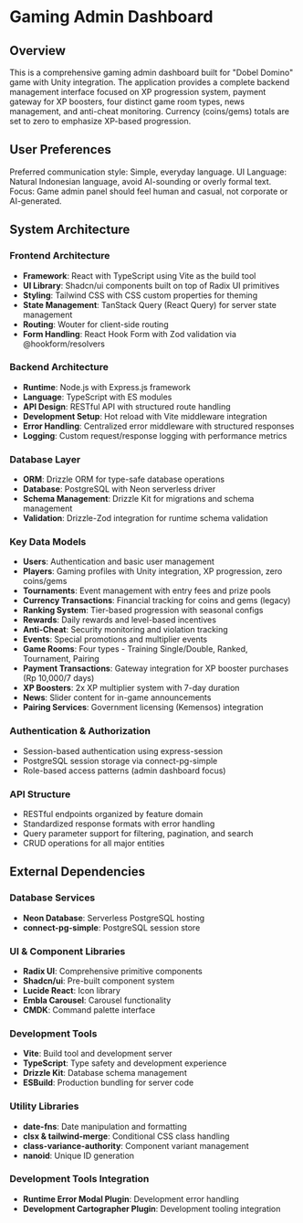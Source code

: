 # Gaming Admin Dashboard

## Overview

This is a comprehensive gaming admin dashboard built for "Dobel Domino" game with Unity integration. The application provides a complete backend management interface focused on XP progression system, payment gateway for XP boosters, four distinct game room types, news management, and anti-cheat monitoring. Currency (coins/gems) totals are set to zero to emphasize XP-based progression.

## User Preferences

Preferred communication style: Simple, everyday language.
UI Language: Natural Indonesian language, avoid AI-sounding or overly formal text.
Focus: Game admin panel should feel human and casual, not corporate or AI-generated.

## System Architecture

### Frontend Architecture
- **Framework**: React with TypeScript using Vite as the build tool
- **UI Library**: Shadcn/ui components built on top of Radix UI primitives
- **Styling**: Tailwind CSS with CSS custom properties for theming
- **State Management**: TanStack Query (React Query) for server state management
- **Routing**: Wouter for client-side routing
- **Form Handling**: React Hook Form with Zod validation via @hookform/resolvers

### Backend Architecture
- **Runtime**: Node.js with Express.js framework
- **Language**: TypeScript with ES modules
- **API Design**: RESTful API with structured route handling
- **Development Setup**: Hot reload with Vite middleware integration
- **Error Handling**: Centralized error middleware with structured responses
- **Logging**: Custom request/response logging with performance metrics

### Database Layer
- **ORM**: Drizzle ORM for type-safe database operations
- **Database**: PostgreSQL with Neon serverless driver
- **Schema Management**: Drizzle Kit for migrations and schema management
- **Validation**: Drizzle-Zod integration for runtime schema validation

### Key Data Models
- **Users**: Authentication and basic user management
- **Players**: Gaming profiles with Unity integration, XP progression, zero coins/gems
- **Tournaments**: Event management with entry fees and prize pools
- **Currency Transactions**: Financial tracking for coins and gems (legacy)
- **Ranking System**: Tier-based progression with seasonal configs
- **Rewards**: Daily rewards and level-based incentives
- **Anti-Cheat**: Security monitoring and violation tracking
- **Events**: Special promotions and multiplier events
- **Game Rooms**: Four types - Training Single/Double, Ranked, Tournament, Pairing
- **Payment Transactions**: Gateway integration for XP booster purchases (Rp 10,000/7 days)
- **XP Boosters**: 2x XP multiplier system with 7-day duration
- **News**: Slider content for in-game announcements
- **Pairing Services**: Government licensing (Kemensos) integration

### Authentication & Authorization
- Session-based authentication using express-session
- PostgreSQL session storage via connect-pg-simple
- Role-based access patterns (admin dashboard focus)

### API Structure
- RESTful endpoints organized by feature domain
- Standardized response formats with error handling
- Query parameter support for filtering, pagination, and search
- CRUD operations for all major entities

## External Dependencies

### Database Services
- **Neon Database**: Serverless PostgreSQL hosting
- **connect-pg-simple**: PostgreSQL session store

### UI & Component Libraries
- **Radix UI**: Comprehensive primitive components
- **Shadcn/ui**: Pre-built component system
- **Lucide React**: Icon library
- **Embla Carousel**: Carousel functionality
- **CMDK**: Command palette interface

### Development Tools
- **Vite**: Build tool and development server
- **TypeScript**: Type safety and development experience
- **Drizzle Kit**: Database schema management
- **ESBuild**: Production bundling for server code

### Utility Libraries
- **date-fns**: Date manipulation and formatting
- **clsx & tailwind-merge**: Conditional CSS class handling
- **class-variance-authority**: Component variant management
- **nanoid**: Unique ID generation

### Development Tools Integration
- **Runtime Error Modal Plugin**: Development error handling
- **Development Cartographer Plugin**: Development tooling integration